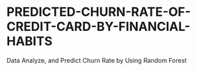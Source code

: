 # PREDICTED-CHURN-RATE-OF-CREDIT-CARD-BY-FINANCIAL-HABITS
Data Analyze, and Predict Churn Rate by Using Random Forest
